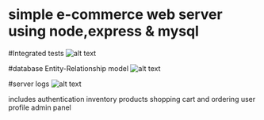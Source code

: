 # simple e-commerce web server using node,express & mysql
#Integrated tests
![alt text](https://github.com/mohamedelkony/convFourier/blob/master/reamde_photos/?tests.png?raw=true)

#database Entity-Relationship model
![alt text](https://github.com/mohamedelkony/convFourier/blob/master/reamde_photos/?er.png?raw=true)

#server logs
![alt text](https://github.com/mohamedelkony/convFourier/blob/master/reamde_photos/?server_logs.png?raw=true)


includes 
  authentication
  inventory products
  shopping cart and ordering
  user profile
  admin panel

